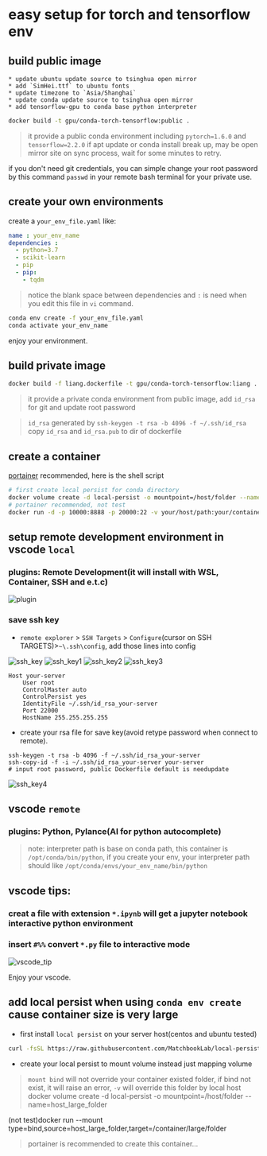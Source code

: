 # easy setup for torch and tensorflow env

## build public image
    * update ubuntu update source to tsinghua open mirror
    * add `SimHei.ttf` to ubuntu fonts
    * update timezone to `Asia/Shanghai`
    * update conda update source to tsinghua open mirror
    * add tensorflow-gpu to conda base python interpreter

```bash
docker build -t gpu/conda-torch-tensorflow:public .
```

> it provide a public conda environment including `pytorch=1.6.0` and `tensorflow=2.2.0`
> if apt update or conda install break up, may be open mirror site on sync process, wait for some minutes to retry.

if you don't need git credentials, you can simple change your root password by this command `passwd` in your remote bash terminal for your private use.

## create your own environments
create a `your_env_file.yaml` like:
```yaml
name : your_env_name
dependencies :
  - python=3.7
  - scikit-learn
  - pip
  - pip:
    - tqdm
```

> notice the blank space between dependencies and `:` is need when you edit this file in `vi` command.

```bash
conda env create -f your_env_file.yaml
conda activate your_env_name
```


enjoy your environment.

## build private image

```bash
docker build -f liang.dockerfile -t gpu/conda-torch-tensorflow:liang .
```

> it provide a private conda environment from public image, add `id_rsa` for git and update root password
    
> `id_rsa` generated by `ssh-keygen -t rsa -b 4096 -f ~/.ssh/id_rsa` copy `id_rsa` and `id_rsa.pub` to dir of dockerfile
## create a container
[portainer](https://www.portainer.io/) recommended, here is the shell script

```bash
# first create local persist for conda directory
docker volume create -d local-persist -o mountpoint=/host/folder --name=host_large_folder
# portainer recommended, not test
docker run -d -p 10000:8888 -p 20000:22 -v your/host/path:your/container/path --mount type=bind,source=host_large_folder,target=/container/large/folder  --name your-container-name --restart always --hostname your_virtual_hostname --runtime nvidia gpu/conda-torch-tensorflow:public
```

## setup remote development environment in vscode ``local`` 

### plugins: Remote Development(it will install with WSL, Container, SSH and e.t.c)

![plugin](./pngs/plugins_.png)

### save ssh key

- `remote explorer` > `SSH Targets` > `Configure`(cursor on SSH TARGETS)>`~\.ssh\config`, add those lines into config

![ssh_key](./pngs/ssh_key_.png)
![ssh_key1](./pngs/ssh_key1_.png)
![ssh_key2](./pngs/ssh_key2_.png)
![ssh_key3](./pngs/ssh_key3_.png)
```config
Host your-server
    User root
    ControlMaster auto
    ControlPersist yes
    IdentityFile ~/.ssh/id_rsa_your-server
    Port 22000
    HostName 255.255.255.255
```


- create your rsa file for save key(avoid retype password when connect to remote).

```
ssh-keygen -t rsa -b 4096 -f ~/.ssh/id_rsa_your-server
ssh-copy-id -f -i ~/.ssh/id_rsa_your-server your-server
# input root password, public Dockerfile default is needupdate

```

![ssh_key4](./pngs/ssh_key4_.png)


    



## vscode ``remote`` 

### plugins: Python, Pylance(AI for python autocomplete)

> note: interpreter path is base on conda path, this container is `/opt/conda/bin/python`, if you create your env, your interpreter path should like `/opt/conda/envs/your_env_name/bin/python`

## vscode tips:

### creat a file with extension `*.ipynb` will get a jupyter notebook interactive python environment

### insert `#%%` convert `*.py` file to interactive mode
![vscode_tip](./pngs/vscode_tip_.png)



Enjoy your vscode.

## add local persist when using `conda env create ` cause container size is very large

* first install `local persist` on your server host(centos and ubuntu tested)
```bash
curl -fsSL https://raw.githubusercontent.com/MatchbookLab/local-persist/master/scripts/install.sh | sudo bash
```

* create your local persist to mount volume instead just mapping volume
> `mount bind` will not override your container existed folder, if bind not exist, it will raise an error, `-v` will override this folder by local host 
docker volume create -d local-persist -o mountpoint=/host/folder --name=host_large_folder

(not test)docker run --mount type=bind,source=host_large_folder,target=/container/large/folder

> portainer is recommended to create this container...


